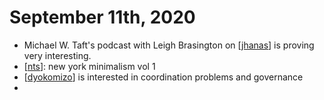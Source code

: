 # September 11th, 2020
- Michael W. Taft's podcast with Leigh Brasington on [[jhanas]] is proving very interesting.
- [[nts]]: new york minimalism vol 1
- [[dyokomizo]] is interested in coordination problems and governance
- 

[//begin]: # "Autogenerated link references for markdown compatibility"
[jhanas]: ../jhanas "Jhanas"
[nts]: ../nts "nts"
[dyokomizo]: ../dyokomizo "Dyokomizo"
[//end]: # "Autogenerated link references"